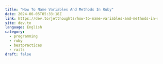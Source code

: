 ```yaml
---
title: "How To Name Variables And Methods In Ruby"
date: 2024-06-05T05:33:18Z
link: https://dev.to/jetthoughts/how-to-name-variables-and-methods-in-ruby-17md?utm_medium=RSS&utm_source=news.12bit.vn
site: dev.to
language: English
category:
  - programming
  - ruby
  - bestpractices
  - rails
draft: false
---
```

